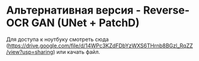 # Альтернативная версия - Reverse-OCR GAN (UNet + PatchD)

Для доступа к ноутбуку смотреть сюда (https://drive.google.com/file/d/14WPc3KZdFDbYzWXS6THrnb8BGzl_RqZZ/view?usp=sharing) или качать файл.
